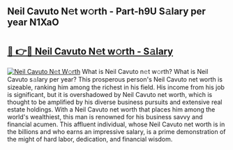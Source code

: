 ## Neil Cavuto N𝚎t w𝚘rth - Part-h9U S𝚊lary per year N1XaO

# <h2><a href="http://gc1ihq.nevu.top/?p=Neil+Cavuto">🔗 👉🔴 Neil Cavuto N𝚎t w𝚘rth - S𝚊lary</a></h2>

[![Neil Cavuto N𝚎t W𝚘rth](https://i.imgur.com/Oavwk0R.jpeg)](http://gc1ihq.nevu.top/?p=Neil+Cavuto)
What is Neil Cavuto n𝚎t w𝚘rth? What is Neil Cavuto s𝚊lary per year?
This prosperous person's Neil Cavuto net worth is sizeable, ranking him among the richest in his field. His income from his job is significant, but it is overshadowed by Neil Cavuto net worth, which is thought to be amplified by his diverse business pursuits and extensive real estate holdings. With a Neil Cavuto net worth that places him among the world's wealthiest, this man is renowned for his business savvy and financial acumen. This affluent individual, whose Neil Cavuto net worth is in the billions and who earns an impressive salary, is a prime demonstration of the might of hard labor, dedication, and financial wisdom.
